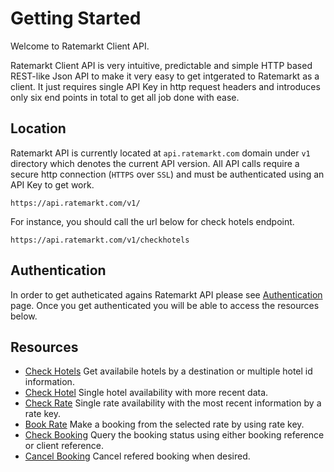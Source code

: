 # Getting Started

Welcome to Ratemarkt Client API.

Ratemarkt Client API is very intuitive, predictable and simple HTTP based REST-like Json API to make it very easy to get intgerated to Ratemarkt as a client. It just requires single API Key in http request headers and introduces only six end points in total to get all job done with ease.

## Location
Ratemarkt API is currently located at `api.ratemarkt.com` domain under `v1` directory which  denotes the current API version.
All API calls require a secure http connection (`HTTPS` over `SSL`) and must be authenticated using an API Key to get work.

```
https://api.ratemarkt.com/v1/
```

For instance, you should call the url below for check hotels endpoint.

```
https://api.ratemarkt.com/v1/checkhotels
```

## Authentication

In order to get autheticated agains Ratemarkt API please see [Authentication](/api_docs/authentication.md) page. Once you get authenticated you will be able to access the resources below.

## Resources

* [Check Hotels](/api_docs/check_hotels.md) Get availabile hotels by a destination or multiple hotel id information.
* [Check Hotel](/api_docs/check_hotel.md) Single hotel availability with more recent data.
* [Check Rate](/api_docs/check_rate.md) Single rate availability with the most recent information by a rate key.
* [Book Rate](/api_docs/book_rate.md) Make a booking from the selected rate by using rate key.
* [Check Booking](/api_docs/check_booking.md) Query the booking status using either booking reference or client reference.
* [Cancel Booking](/api_docs/cancel_booking.md) Cancel refered booking when desired.

